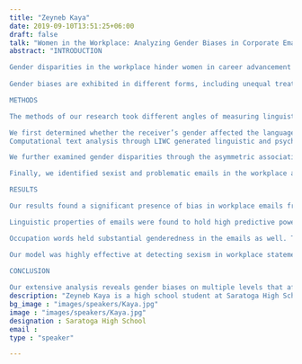 ```yaml
---
title: "Zeyneb Kaya"
date: 2019-09-10T13:51:25+06:00
draft: false
talk: "Women in the Workplace: Analyzing Gender Biases in Corporate Email Communications"
abstract: "INTRODUCTION

Gender disparities in the workplace hinder women in career advancement and equity. Communications within companies reflect gender norms that affect corporate structures and demeaning discrimination.             
 
Gender biases are exhibited in different forms, including unequal treatment, associations of gender with certain concepts, and stereotyping language. Text analysis of language use provides methods towards building inclusive and diverse organizations. We study gender biases in corporate interactions through the Enron Corpus, a uniquely available database of ~500K real workplace emails of Enron employees.          

METHODS   

The methods of our research took different angles of measuring linguistic gender biases to provide a comprehensive analysis on the role of gender in the workplace.        

We first determined whether the receiver’s gender affected the language use in the email. 
Computational text analysis through LIWC generated linguistic and psychological features from emails’ bodies and enabled the analysis of imbalances in language use. Model explainability methods were used to extract the characteristics distinguishing emails to men from those to women.         

We further examined gender disparities through the asymmetric associations of gender with profession words. We used word embeddings to examine representation biases and the organizational flaws they reflect.       

Finally, we identified sexist and problematic emails in the workplace and created a tool to flag such phrases during email composition. We applied this tool to the Enron Corpus to observe the prevalence of biased statements in emails.     

RESULTS 

Our results found a significant presence of bias in workplace emails from all three angles. 

Linguistic properties of emails were found to hold high predictive power for receiver gender, our model attaining an F1-score of 0.86. Emails directed to men were more likely to have achievement-oriented language, while those to women were more likely to contain prosocial language. 

Occupation words held substantial genderedness in the emails as well. This suggests greater implications on how roles are distributed in the workplace and how stereotypes affect women’s careers.   

Our model was highly effective at detecting sexism in workplace statements, attaining a test F1-score of 0.94. When applied to the Enron dataset, we identified a significant distribution of toxic statements among workplace emails, finding nearly 10% of statements to show bias. With such pervasiveness in workplaces, integration of this tool is valuable through its potential to address sexism in emails and prevent such frequency.  

CONCLUSION
 
Our extensive analysis reveals gender biases on multiple levels that affect women’s careers. In our contributions, we establish the pervasiveness of gender bias, present methods crucial to understand the problem, and propose an NLP tool towards building inclusive workplaces.     "
description: "Zeyneb Kaya is a high school student at Saratoga High School, and has conducted research at institutions such as San Jose State University, Stanford University, and UC Santa Barbara in the areas of natural language processing and computational linguistics. Her research focuses on applications of NLP in the social sciences, including bias, communications, and low-resource langauges. She is the founder of the nonprofit organization, Romeyka Everlasting, where she works towards developing computational methods for the documentation and analysis of the endangered dialect, Romeyka. She is also a Stanford Women in Data Science Ambassador, and continues to study what language reflects about society. She has been awarded a winner of the Congressional App Challenge (2021), and was a UCSB GRITx Talk speaker (2022). " 
bg_image : "images/speakers/Kaya.jpg"
image : "images/speakers/Kaya.jpg"
designation : Saratoga High School
email : 
type : "speaker"

---
```



